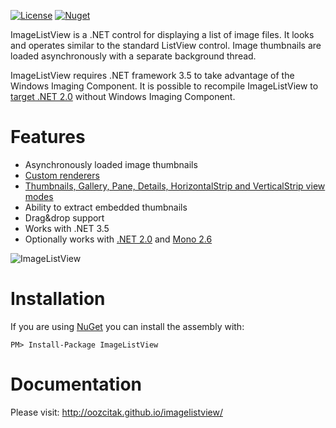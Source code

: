 [![License](http://img.shields.io/github/license/oozcitak/imagelistview.svg?style=flat-square)](http://www.apache.org/licenses/LICENSE-2.0)
[![Nuget](https://img.shields.io/nuget/v/ImageListView.svg?style=flat-square)](https://www.nuget.org/packages/ImageListView)

ImageListView is a .NET control for displaying a list of image files. It looks and operates similar to the standard ListView control. Image thumbnails are loaded asynchronously with a separate background thread.

ImageListView requires .NET framework 3.5 to take advantage of the Windows Imaging Component. It is possible to recompile ImageListView to [target .NET 2.0](https://github.com/oozcitak/imagelistview/wiki/WICSupport) without Windows Imaging Component.

# Features #
  * Asynchronously loaded image thumbnails
  * [Custom renderers](https://github.com/oozcitak/imagelistview/wiki/ImageListViewRenderer)
  * [Thumbnails, Gallery, Pane, Details, HorizontalStrip and VerticalStrip view modes](https://github.com/oozcitak/imagelistview/wiki/ViewModes)
  * Ability to extract embedded thumbnails
  * Drag&drop support
  * Works with .NET 3.5
  * Optionally works with [.NET 2.0](https://github.com/oozcitak/imagelistview/wiki/WICSupport) and [Mono 2.6](https://github.com/oozcitak/imagelistview/wiki/MonoSupport)

![ImageListView](https://github.com/oozcitak/imagelistview/blob/wiki/ImageListView.thumbnails.jpg)

# Installation #

If you are using [NuGet](https://nuget.org/) you can install the assembly with:

`PM> Install-Package ImageListView`

# Documentation #

Please visit: http://oozcitak.github.io/imagelistview/
